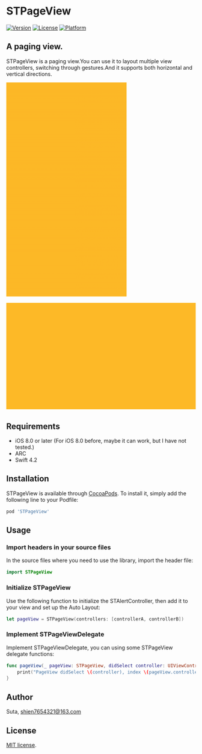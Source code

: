 # STPageView

[![Version](https://img.shields.io/cocoapods/v/STPageView.svg?style=flat)](http://cocoapods.org/pods/STPageView)
[![License](https://img.shields.io/cocoapods/l/STPageView.svg?style=flat)](http://cocoapods.org/pods/STPageView)
[![Platform](https://img.shields.io/cocoapods/p/STPageView.svg?style=flat)](http://cocoapods.org/pods/STPageView)

## A paging view.
STPageView is a paging view.You can use it to layout multiple view controllers, switching through gestures.And it supports both horizontal and vertical directions.

![STPageViewPreview01](https://github.com/shien7654321/STPageView/raw/master/Preview/STPageViewPreview01.gif)

![STPageViewPreview02](https://github.com/shien7654321/STPageView/raw/master/Preview/STPageViewPreview02.gif)


## Requirements

- iOS 8.0 or later (For iOS 8.0 before, maybe it can work, but I have not tested.)
- ARC
- Swift 4.2

## Installation

STPageView is available through [CocoaPods](http://cocoapods.org). To install
it, simply add the following line to your Podfile:

```ruby
pod 'STPageView'
```

## Usage

### Import headers in your source files

In the source files where you need to use the library, import the header file:

```swift
import STPageView
```

### Initialize STPageView

Use the following function to initialize the STAlertController, then add it to your view and set up the Auto Layout:

```swift
let pageView = STPageView(controllers: [controllerA, controllerB])
```

### Implement STPageViewDelegate

Implement STPageViewDelegate, you can using some STPageView delegate functions:

```swift
func pageView(_ pageView: STPageView, didSelect controller: UIViewController) {
    print("PageView didSelect \(controller), index \(pageView.controllers.index(of: controller)!)")
}
```

## Author

Suta, shien7654321@163.com


## License

[MIT]: http://www.opensource.org/licenses/mit-license.php
[MIT license][MIT].